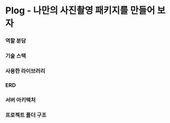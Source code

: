 # Plog - 나만의 사진촬영 패키지를 만들어 보자

### 역할 분담

### 기술 스택

### 사용한 라이브러리

### ERD

### 서버 아키텍처

### 프로젝트 폴더 구조
